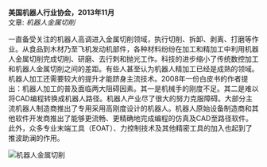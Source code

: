 **美国机器人行业协会，2013年11月**
<br />文章: *机器人金属切削*

一直备受关注的机器人高调进入金属切削领域，执行切削、拆卸、剥离、打磨等作业。从食品到木材乃至飞机发动机部件，各种材料纷纷在加工和精加工中利用机器人金属切削完成切削、研磨、去行刺和抛光工作。科技的进步缩小了传统数控加工和机器人金属切削之间的差距。有些人甚至认为机器人精加工已经是成熟的领域。机器人加工还需要较大的提升才能跻身主流技术。2008年一份白皮书的作者提出：机器人加工的普及面临两大阻碍因素。其一是机械手的刚度不足。其二是难以将CAD编程转换成机器人路径。机器人产业尽了很大的努力克服障碍。大部分主流机器人制造商推出了专用采用高刚度设计的机器人。机器人原始设备制造商和其他软件开发商推出了能够更流畅、更精确地完成编程的仿真及CAD至路径软件。此外，众多专业末端工具（EOAT）、力控制技术及其他精密工具的加入也起到了推波助澜的作用。

![机器人金属切削](/assets/images/success/WhyRobotsAreTakingItOff.jpg)